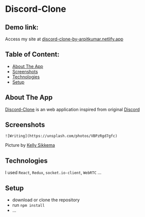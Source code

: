 # Discord-Clone


## Demo link:
Access my site at [discord-clone-by-arpitkumar.netlify.app](https://discord-clone-by-arpitkumar.netlify.app/)

## Table of Content:

- [About The App](#about-the-app)
- [Screenshots](#screenshots)
- [Technologies](#technologies)
- [Setup](#setup)


## About The App
[Discord-Clone](#project-title) is an web application inspired from original [Discord](https://discord.com/)

## Screenshots

`![Writing](https://unsplash.com/photos/VBPzRgd7gfc)`

Picture by [Kelly Sikkema](https://unsplash.com/@kellysikkema)

## Technologies
I used `React`, `Redux`, `socket.io-client`, `WebRTC` ...

## Setup
- download or clone the repository
- run `npm install`
- ...

